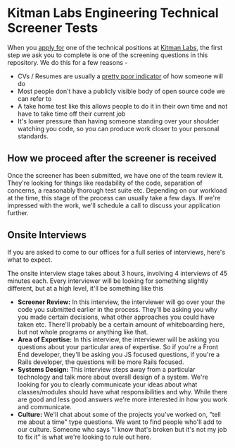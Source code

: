 # Kitman Labs Engineering Technical Screener Tests

When you [apply for](https://kitman.workable.com) one of the technical positions at [Kitman Labs](http://kitmanlabs.com), the first step we ask you to complete is one of the screening questions in this repository. We do this for a few reasons -

- CVs / Resumes are usually a [pretty poor indicator](http://blog.alinelerner.com/resumes-suck-heres-the-data/) of how someone will do
- Most people don't have a publicly visible body of open source code we can refer to
- A take home test like this allows people to do it in their own time and not have to take time off their current job
- It's lower pressure than having someone standing over your shoulder watching you code, so you can produce work closer to your personal standards.

## How we proceed after the screener is received

Once the screener has been submitted, we have one of the team review it. They're looking for things like readability of the code, separation of concerns, a reasonably thorough test suite etc. Depending on our workload at the time, this stage of the process can usually take a few days. If we're impressed with the work, we'll schedule a call to discuss your application further.

## Onsite Interviews

If you are asked to come to our offices for a full series of interviews, here's what to expect.

The onsite interview stage takes about 3 hours, involving 4 interviews of 45 minutes each. Every interviewer will be looking for something slightly different, but at a high level, it'll be something like this

- **Screener Review:** In this interview, the interviewer will go over your the code you submitted earlier in the process. They'll be asking you why you made certain decisions, what other approaches you could have taken etc. There'll probably be a certain amount of whiteboarding here, but not whole programs or anything like that.
- **Area of Expertise:** In this interview, the interviewer will be asking you questions about your particular area of expertise. So if you're a Front End developer, they'll be asking you JS focused questions, if you're a Rails developer, the questions will be more Rails focused.
- **Systems Design:** This interview steps away from a particular technology and talk more about overall design of a system.  We're looking for you to clearly communicate your ideas about what classes/modules should have what responsibilities and why. While there are good and less good answers we're more interested in how you work and communicate.
- **Culture:** We'll chat about some of the projects you've worked on, "tell me about a time" type questions. We want to find people who'll add to our culture. Someone who says "I know that's broken but it's not my job to fix it" is what we're looking to rule out here.
